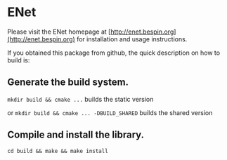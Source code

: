 # ENet
Please visit the ENet homepage at [http://enet.bespin.org](http://enet.bespin.org) for installation
and usage instructions.

If you obtained this package from github, the quick description on how to build
is:

## Generate the build system.

`mkdir build && cmake ...` builds the static version

or `mkdir build && cmake ... -DBUILD_SHARED` builds the shared version

## Compile and install the library.

`cd build && make && make install`



